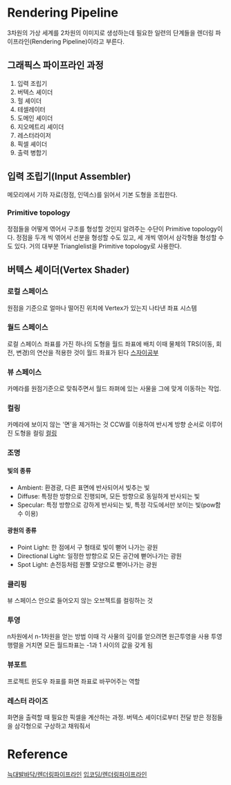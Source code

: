 # Rendering Pipeline

3차원의 가상 세계를 2차원의 이미지로 생성하는데 필요한 일련의 단계들을 렌더링 파이프라인(Rendering Pipeline)이라고 부른다.

## 그래픽스 파이프라인 과정

1. 입력 조립기
1. 버텍스 셰이더
1. 헐 셰이더
1. 테셀레이터
1. 도메인 셰이더
1. 지오메트리 셰이더
1. 레스터라이저
1. 픽셀 셰이더
1. 출력 병합기

## 입력 조립기(Input Assembler)

메모리에서 기하 자료(정점, 인덱스)를 읽어서 기본 도형을 조립한다.

### Primitive topology

정점들을 어떻게 엮어서 구조를 형성할 것인지 알려주는 수단이 Primitive topology이다. 정점을 두개 씩 엮어서 선분을 형성할 수도 있고, 세 개씩 엮어서 삼각형을 형성할 수도 있다. 거의 대부분 Trianglelist을 Primitive topology로 사용한다.

## 버텍스 셰이더(Vertex Shader)

### 로컬 스페이스

원점을 기준으로 얼마나 떨어진 위치에 Vertex가 있는지 나타낸 좌표 시스템

### 월드 스페이스

로컬 스페이스 좌표를 가진 하나의 도형을 월드 좌표에 배치
이때 물체의 TRS(이동, 회전, 변경)의 연산을 적용한 것이 월드 좌표가 된다
[스자이공부](./SRTRP.md)

### 뷰 스페이스

카메라를 원점기준으로 맞춰주면서 월드 좌펴에 있는 사물을 그에 맞게 이동하는 작업.

### 컬링

카메라에 보이지 않는 '면'을 제거하는 것
CCW를 이용하여 반시계 방향 순서로 이루어진 도형을 컬링
[컬링](./Culling.md)

### 조명

#### 빛의 종류

- Ambient: 환경광, 다른 표면에 반사되어서 빚추는 빛
- Diffuse: 특정한 방향으로 진행되며, 모든 방향으로 동일하게 반사되는 빛
- Specular: 특정 방향으로 강하게 반사되는 빛, 특정 각도에서만 보이는 빛(pow함수 이용)

#### 광원의 종류

- Point Light: 한 점에서 구 형태로 빛이 뻗어 나가는 광원
- Directional Light: 일정한 방향으로 모든 공간에 뻗어나가는 광원
- Spot Light: 손전등처럼 원뿔 모양으로 뻗어나가는 광원

### 클리핑

뷰 스페이스 안으로 들어오지 않는 오브젝트를 컬링하는 것

### 투영

n차원에서 n-1차원을 얻는 방법
이때 각 사물의 깊이를 얻으려면 원근투영을 사용
투영행렬을 거치면 모든 월드좌표는 -1과 1 사이의 값을 갖게 됨


### 뷰포트

프로젝트 윈도우 좌표를 화면 좌표로 바꾸어주는 역할

### 레스터 라이즈

화면을 출력할 때 필요한 픽셀을 계산하는 과정. 버텍스 셰이더로부터 전달 받은 정점들을 삼각형으로 구상하고 채워줘서


# Reference

[늑대발바닥/렌더링파이프라인](https://m.blog.naver.com/winterwolfs/10171439609)
[입코딩/렌더링파이프라인](https://lipcoder.tistory.com/112)
